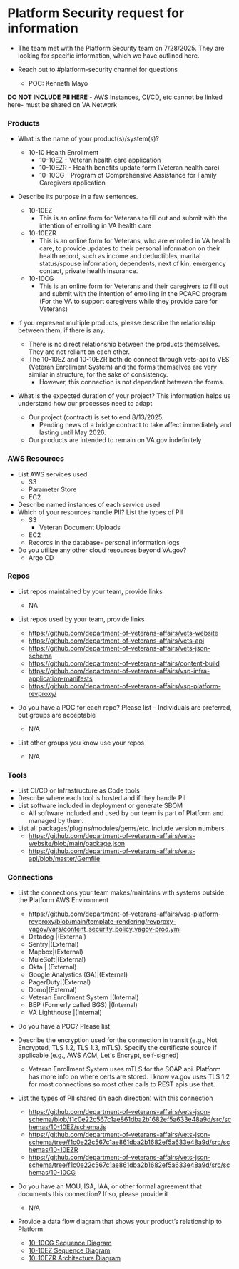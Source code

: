 # Platform Security request for information
- The team met with the Platform Security team on 7/28/2025.  They are looking for specific information, which we have outlined here.

- Reach out to #platform-security channel for questions
     - POC: Kenneth Mayo
  
**DO NOT INCLUDE PII HERE** - AWS Instances, CI/CD, etc cannot be linked here- must be shared on VA Network


### Products
- What is the name of your product(s)/system(s)?
     - 10-10 Health Enrollment
          - 10-10EZ - Veteran health care application
          - 10-10EZR - Health benefits update form (Veteran health care)
          - 10-10CG - Program of Comprehensive Assistance for Family Caregivers application

- Describe its purpose in a few sentences.
     - 10-10EZ
          - This is an online form for Veterans to fill out and submit with the intention of enrolling in VA health care
     - 10-10EZR
          - This is an online form for Veterans, who are enrolled in VA health care, to provide updates to their personal information on their health record, such as income and deductibles, marital status/spouse information, dependents, next of kin, emergency contact, private health insurance.
     - 10-10CG
          - This is an online form for Veterans and their caregivers to fill out and submit with the intention of enrolling in the PCAFC program (For the VA to support caregivers while they provide care for Veterans)

- If you represent multiple products, please describe the relationship between them, if there is any.
     - There is no direct relationship between the products themselves. They are not reliant on each other.
     - The 10-10EZ and 10-10EZR both do connect through vets-api to VES (Veteran Enrollment System) and the forms themselves are very similar in structure, for the sake of consistency.
          - However, this connection is not dependent between the forms.

- What is the expected duration of your project? This information helps us understand how our processes need to adapt
     - Our project (contract) is set to end 8/13/2025.
          - Pending news of a bridge contract to take affect immediately and lasting until May 2026.
     - Our products are intended to remain on VA.gov indefinitely

### AWS Resources
- List AWS services used
     - S3
     - Parameter Store
     - EC2
- Describe named instances of each service used
- Which of your resources handle PII? List the types of PII
     - S3
          - Veteran Document Uploads
     - EC2
     - Records in the database- personal information logs
- Do you utilize any other cloud resources beyond VA.gov?
     - Argo CD

### Repos
- List repos maintained by your team, provide links
     - NA
- List repos used by your team, provide links
     - https://github.com/department-of-veterans-affairs/vets-website
     - https://github.com/department-of-veterans-affairs/vets-api
     - https://github.com/department-of-veterans-affairs/vets-json-schema
     - https://github.com/department-of-veterans-affairs/content-build
     - https://github.com/department-of-veterans-affairs/vsp-infra-application-manifests
     - https://github.com/department-of-veterans-affairs/vsp-platform-revproxy/

- Do you have a POC for each repo? Please list – Individuals are preferred, but groups are acceptable
     - N/A
- List other groups you know use your repos
     - N/A

### Tools

- List CI/CD or Infrastructure as Code tools
- Describe where each tool is hosted and if they handle PII
- List software included in deployment or generate SBOM
     - All software included and used by our team is part of Platform and managed by them.
- List all packages/plugins/modules/gems/etc. Include version numbers
     - https://github.com/department-of-veterans-affairs/vets-website/blob/main/package.json
     - https://github.com/department-of-veterans-affairs/vets-api/blob/master/Gemfile

### Connections

- List the connections your team makes/maintains with systems outside the Platform AWS Environment
     - https://github.com/department-of-veterans-affairs/vsp-platform-revproxy/blob/main/template-rendering/revproxy-vagov/vars/content_security_policy_vagov-prod.yml
     - Datadog |(External)
     - Sentry|(External)
     - Mapbox|(External)
     - MuleSoft|(External)
     - Okta | (External)
     - Google Analystics (GA)|(External)
     - PagerDuty|(External)
     - Domo|(External)
     - Veteran Enrollment System |(Internal)
     - BEP (Formerly called BGS) |(Internal)
     - VA Lighthouse |(Internal)
- Do you have a POC? Please list
- Describe the encryption used for the connection in transit (e.g., Not Encrypted, TLS 1.2, TLS 1.3, mTLS). Specify the certificate source if applicable (e.g., AWS ACM, Let's Encrypt, self-signed)
     - Veteran Enrollment System uses mTLS for the SOAP api. Platform has more info on where certs are stored. I know va.gov uses TLS 1.2 for most connections so most other calls to REST apis use that. 
- List the types of PII shared (in each direction) with this connection
     - https://github.com/department-of-veterans-affairs/vets-json-schema/blob/f1c0e22c567c1ae861dba2b1682ef5a633e48a9d/src/schemas/10-10EZ/schema.js
     - https://github.com/department-of-veterans-affairs/vets-json-schema/tree/f1c0e22c567c1ae861dba2b1682ef5a633e48a9d/src/schemas/10-10EZR
     - https://github.com/department-of-veterans-affairs/vets-json-schema/tree/f1c0e22c567c1ae861dba2b1682ef5a633e48a9d/src/schemas/10-10CG
- Do you have an MOU, ISA, IAA, or other formal agreement that documents this connection? If so, please provide it
     - N/A

- Provide a data flow diagram that shows your product’s relationship to Platform
     - [10-10CG Sequence Diagram](https://github.com/department-of-veterans-affairs/va.gov-team/blob/cac6665ca728cc2df0f6c1a45c6a8931cd5868ca/products/caregivers/engineering/architecture/10-10CG%20Sequence%20Diagram.md) 
     - [10-10EZ Sequence Diagram](https://github.com/department-of-veterans-affairs/va.gov-team/blob/cac6665ca728cc2df0f6c1a45c6a8931cd5868ca/products/health-care/application/va-application/engineering/architecture/10-10EZ%20Sequence%20Diagram.md)
     - [10-10EZR Architecture Diagram](https://github.com/department-of-veterans-affairs/va.gov-team/blob/master/products/health-care/application/health-update-form/Engineering/Architecture%20Diagram.md)
